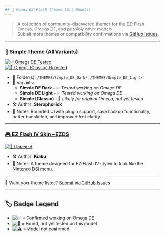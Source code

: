 ```yaml
---
## 🎨 Found EZ-Flash Themes (All Models)
---
```


> A collection of community-discovered themes for the EZ-Flash Omega, Omega DE, and possibly other models.  
> Submit more themes or compatibility confirmations via [GitHub Issues](https://github.com/ChimeraGaming/GBA-EZ-Flash-2025-Guide/issues).

---

### [🖤 Simple Theme (All Variants)](https://gbatemp.net/threads/new-theme-for-ez-flash-omega.520665/)
[![✅ Omega DE Tested](https://img.shields.io/badge/Omega_DE-tested-brightgreen)]()  
[![🧪 Omega (Classic) Untested](https://img.shields.io/badge/Omega-untested-lightgrey)]()  
- 📁 Folder(s): `/THEMES/Simple_DE_Dark/`, `/THEMES/Simple_DE_Light/`
- 🎨 Variants:
  - **Simple DE Dark** – ✅ *Tested working on Omega DE*
  - **Simple DE Light** – ✅ *Tested working on Omega DE*
  - **Simple (Classic)** – 🧪 *Likely for original Omega, not yet tested*
- 🛠 Author: **Sterophonick**
- 📝 Notes: Rounded UI with plugin support, save backup functionality, better translation, and improved font clarity.

---

### [🎮 EZ Flash IV Skin – EZDS](https://gbatemp.net/download/ez-flash-iv-skin-ezds.28738/)
[![🧪 Untested](https://img.shields.io/badge/Omega-untested-lightgrey)]()  
- 🛠 Author: **Kiaku**
- 📝 Notes: A theme designed for EZ-Flash IV styled to look like the Nintendo DSi menu.

---

💬 Want your theme listed? [Submit via GitHub Issues](https://github.com/ChimeraGaming/GBA-EZ-Flash-2025-Guide/issues)

---

## 🏷️ Badge Legend
- ![✅](https://img.shields.io/badge/Omega_DE-tested-brightgreen) = Confirmed working on Omega DE  
- ![🧪](https://img.shields.io/badge/Omega-untested-lightgrey) = Found, not yet tested on this model  
- ![⚠️](https://img.shields.io/badge/Model-Unknown-blueviolet) = Model not confirmed
